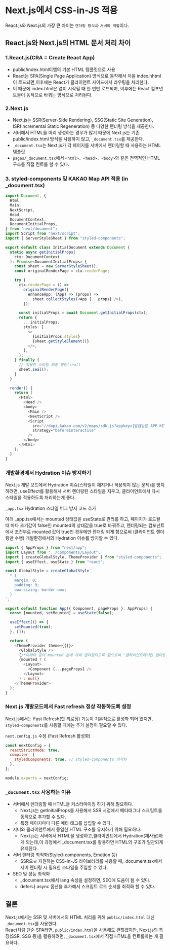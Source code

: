 # Next.js에서 CSS-in-JS 적용

React.js와 Next.js의 가장 큰 차이는 `렌더링 방식`과 `서버의 역할`이다.

## React.js와 Next.js의 HTML 문서 처리 차이

### 1.React.js(CRA = Create React App)

- public/index.html이앱의 기본 HTML 템플릿으로 사용
- React는 SPA(Single Page Application) 방식으로 동작해서 처음 index.hhtml이 로드되면,이후에는 React가 클라이언트 사이드에서 라우팅을 처리한다.
- 이 때문에 index.html은 앱이 시작될 때 한 번만 로드되며, 이후에는 React 컴포넌트들이 동적으로 바뀌는 방식으로 처리된다.

### 2.Next.js

- Next.js는 SSR(Server-Side Rendering), SSG(Static Site Generation), ISR(Incremental Static Regeneration) 등 다양한 렌더링 방식을 제공한다.
- 서버에서 HTML을 미리 생성하는 경우가 많기 때문에 Next.js는 기존 public/index.html 방식을 사용하지 않고, `_document.tsx`를 제공한다.
- `_document.tsx`는 Next.js가 각 페이지를 서버에서 렌더링할 때 사용하는 HTML 템플릿
- `pages/_document.tsx`에서 `<html>, <head>, <body>`와 같은 전역적인 HTML 구조를 직접 컨트롤 할 수 있다.

### 3. styled-components 및 KAKAO Map API 적용 (in \_document.tsx)

```typescript
import Document, {
  Html,
  Main,
  NextScript,
  Head,
  DocumentContext,
  DocumentInitialProps,
} from "next/document";
import Script from "next/script";
import { ServerStyleSheet } from "styled-components";

export default class InitialDocument extends Document {
  static async getInitialProps(
    ctx: DocumentContext
  ): Promise<DocumentInitialProps> {
    const sheet = new ServerStyleSheet();
    const originalRenderPage = ctx.renderPage;

    try {
      ctx.renderPage = () =>
        originalRenderPage({
          enhanceApp: (App) => (props) =>
            sheet.collectStyles(<App {...props} />),
        });

      const initialProps = await Document.getInitialProps(ctx);
      return {
        ...initialProps,
        styles: [
          <>
            {initialProps.styles}
            {sheet.getStyleElement()}
          </>,
        ],
      };
    } finally {
      // 적용한 스타일 최종 봉인(seal)
      sheet.seal();
    }
  }

  render() {
    return (
      <Html>
        <Head />
        <body>
          <Main />
          <NextScript />
          <Script
            src="//dapi.kakao.com/v2/maps/sdk.js?appkey={발급받은 APP KEY}&libraries=services,clusterer&autoload=false"
            strategy="beforeInteractive"
          />
        </body>
      </Html>
    );
  }
}
```

### 개발환경에서 Hydration 이슈 방지하기

Next.js 개발 모드에서 Hydration 이슈(스타일이 깨지거나 적용되지 않는 문제)를 방지하려면, useEffect를 활용해서 서버 렌더링된 스타일을 지우고, 클라이언트에서 다시 스타일을 적용하도록 처리하는게 좋다.

`_app.tsx` Hydration 스타일 버그 방지 코드 추가

아래 \_app.tsx에서는 mounted 상태값을 useState로 관리를 하고, 페이지가 로드될 때 마다 초기값이 false인 mounted의 상태값을 true로 바꿔주고, 렌더링되는 컴포넌트에서 조건부로 mounted 값이 true인 경우에만 렌더링 되게 함으로써 (클라이언트 렌더링만 수행) 개발환경에서의 Hydration 이슈를 방지할 수 있다.

```typescript
import { AppProps } from "next/app";
import Layout from "../components/Layout";
import { createGlobalStyle, ThemeProvider } from "styled-components";
import { useEffect, useState } from "react";

const GlobalStyle = createGlobalStyle`
  * {
    margin: 0;
    padding: 0;
    box-sizing: border-box;
  }
`;

export default function App({ Component, pageProps }: AppProps) {
  const [mounted, setMounted] = useState(false);

  useEffect(() => {
    setMounted(true);
  }, []);

  return (
    <ThemeProvider theme={{}}>
      <GlobalStyle />
      {/*아래와 같이 mounted 값에 의해 렌더링되도록 함으로써 "클라이언트에서만 렌더링 되도록 설정한다."*/}
      {mounted ? (
        <Layout>
          <Component {...pageProps} />
        </Layout>
      ) : null}
    </ThemeProvider>
  );
}
```

### Next.js 개발모드에서 Fast refresh 정상 작동하도록 설정

Next.js에서는 Fast Refresh(핫 리로딩) 기능이 기본적으로 활성화 되어 있지만, `styled-components`를 사용할 때에는 추가 설정이 필요할 수 있다.

`next.config.js` 수정 (Fast Refresh 활성화)

```js
const nextConfig = {
  reactStrictMode: true,
  compiler: {
    styledComponents: true, // styled-components 최적화
  },
};

module.exports = nextConfig;
```

### `_document.tsx` 사용하는 이유

- 서버에서 렌더링할 때 HTML을 커스터마이징 하기 위해 필요하다.
  - Next.js는 getInitialProps를 사용해서 SSR 시점에서 메타태그나 스크립트를 동적으로 추가할 수 있다.
  - 특정 페이지마다 다른 메타 태그를 삽입할 수 있다.
- 서버와 클라이언트에서 동일한 HTML 구조를 유지하기 위해 필요하다.
  - Next.js는 서버에서 HTML을 생성하고,클라이언트에서 Hydration(재사용)하게 되는데,이 과정에서 \_document.tsx를 활용하면 HTML의 구조가 일관되게 유지된다.
- 서버 렌터링 최적화(Styled-components, Emotion 등)
  - SSR으ㄹ 지원하는 CSS-in-JS 라이브러리를 사용할 때,\_document.tsx에서 서버 렌터링 시 필요한 스타일을 주입할 수 있다.
- SEO 및 성능 최적화
  - \_document.tsx에서 lang 속성을 설정하면, SEO에 도움이 될 수 있다.
  - defer나 async 옵션을 추가해서 스크립트 로드 순서를 최적화 할 수 있다.

## 결론

Next.js에서는 SSR 및 서버에서의 HTML 처리를 위해 `public/index.html` 대신 `_document.tsx`를 사용한다.  
React처럼 단순 SPA라면, `public/index.html`을 사용해도 괜찮겠지만, Next.js의 특징(SSR, SSG 등)을 활용하려면, `_document.tsx`에서 직접 HTML을 컨트롤하는 게 필요하다.
